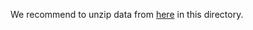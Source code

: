 We recommend to unzip data from [here](https://analog-my.sharepoint.com/:f:/p/ash_aldujaili/EmtF1TKhtLBGp_y8iO7mkJ0BmHxPqPMbxWRPOL46VIao4A?e=QcSIOL) in this directory.
